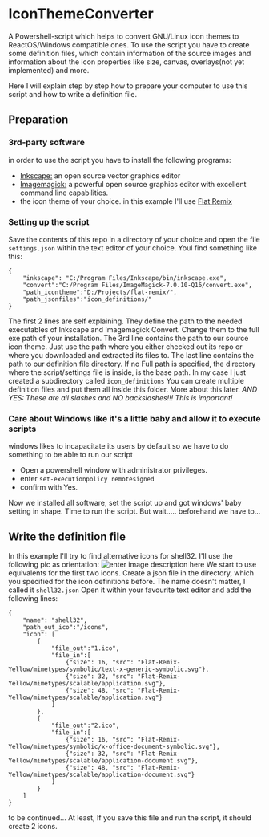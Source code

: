  # IconThemeConverter
A Powershell-script which helps to convert GNU/Linux icon themes to ReactOS/Windows compatible ones.
To use the script you have to create some definition files, which contain information of the source images and information about the icon properties like size, canvas, overlays(not yet implemented) and more. 

Here I will explain step by step how to prepare your computer to use this script and how to write a definition file.

## Preparation
### 3rd-party software
in order to use the script you have to install the following programs:
- [Inkscape:](https://inkscape.org/) an open source vector graphics editor
- [Imagemagick:](https://imagemagick.org/) a powerful open source graphics editor with excellent command line capabilities.
- the icon theme of your choice. in this example I'll use [Flat Remix](https://github.com/daniruiz/Flat-Remix)

### Setting up the script
Save the contents of this repo in a directory of your choice and open the file `settings.json` within the text editor of your choice. Youl find something like this:

    {
        "inkscape": "C:/Program Files/Inkscape/bin/inkscape.exe",
        "convert":"C:/Program Files/ImageMagick-7.0.10-Q16/convert.exe",
        "path_icontheme":"D:/Projects/flat-remix/",
        "path_jsonfiles":"icon_definitions/"
    }
The first 2 lines are self explaining. They define the path to the needed executables of Inkscape and Imagemagick Convert. Change them to the full exe path of your installation.
The 3rd line contains the path to our source icon theme. Just use the path where you either checked out its repo or where you downloaded and extracted its files to.
The last line contains the path to our definition file directory. If no Full path is specified, the directory where the script/settings file is inside, is the base path. In my case I just created a subdirectory called `icon_definitions` You can create multiple definition files and put them all inside this folder. More about this later. 
*AND YES: These are all slashes and NO backslashes!!! This is important!*

### Care about Windows like it's a little baby and allow it to execute scripts
windows likes to incapacitate its users by default so we have to do something to be able to run our script
- Open a powershell window with administrator privileges.
- enter `set-executionpolicy remotesigned`
- confirm with Yes.

Now we installed all software, set the script up and got windows' baby setting in shape. Time to run the script. But wait..... beforehand we have to...
## Write the definition file
In this example I'll try to find alternative icons for shell32. I'll use the following pic as orientation:
![enter image description here](https://images-wixmp-ed30a86b8c4ca887773594c2.wixmp.com/f/b4321015-4362-4f77-84bd-72d7d618e212/d3dndrt-abacc20a-298f-440b-a0c8-6348ec8fa168.jpg?token=eyJ0eXAiOiJKV1QiLCJhbGciOiJIUzI1NiJ9.eyJpc3MiOiJ1cm46YXBwOjdlMGQxODg5ODIyNjQzNzNhNWYwZDQxNWVhMGQyNmUwIiwic3ViIjoidXJuOmFwcDo3ZTBkMTg4OTgyMjY0MzczYTVmMGQ0MTVlYTBkMjZlMCIsImF1ZCI6WyJ1cm46c2VydmljZTpmaWxlLmRvd25sb2FkIl0sIm9iaiI6W1t7InBhdGgiOiIvZi9iNDMyMTAxNS00MzYyLTRmNzctODRiZC03MmQ3ZDYxOGUyMTIvZDNkbmRydC1hYmFjYzIwYS0yOThmLTQ0MGItYTBjOC02MzQ4ZWM4ZmExNjguanBnIn1dXX0.v6l6iwiP12YbP95h13tFEt7vpe6syYfI30p6TMv-h7U)
We start to use equivalents for the first two icons. Create a json file in the directory, which you specified for the icon definitions before. The name doesn't matter, I called it `shell32.json`
Open it within your favourite text editor and add the following lines: 

    {
        "name": "shell32",
        "path_out_ico":"/icons",
        "icon": [
            {
                "file_out":"1.ico",
                "file_in":[
                    {"size": 16, "src": "Flat-Remix-Yellow/mimetypes/symbolic/text-x-generic-symbolic.svg"},
                    {"size": 32, "src": "Flat-Remix-Yellow/mimetypes/scalable/application.svg"},
                    {"size": 48, "src": "Flat-Remix-Yellow/mimetypes/scalable/application.svg"}
                ]
            },
            {
                "file_out":"2.ico",
                "file_in":[
                    {"size": 16, "src": "Flat-Remix-Yellow/mimetypes/symbolic/x-office-document-symbolic.svg"},
                    {"size": 32, "src": "Flat-Remix-Yellow/mimetypes/scalable/application-document.svg"},
                    {"size": 48, "src": "Flat-Remix-Yellow/mimetypes/scalable/application-document.svg"}
                ]
            }
        ]
    }
to be continued... At least, If you save this file and run the script, it should create 2 icons.